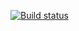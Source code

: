 [![Build status](https://ci.appveyor.com/api/projects/status/w3f5luy0n4hm5hov?svg=true)](https://ci.appveyor.com/project/Dina18013/bdd1)
